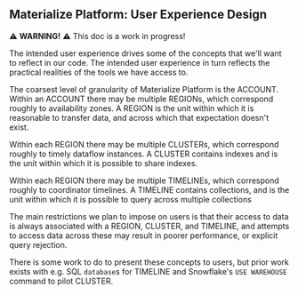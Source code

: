 ## Materialize Platform: User Experience Design

⚠️ **WARNING!** ⚠️ This doc is a work in progress!

The intended user experience drives some of the concepts that we'll want to reflect in our code.
The intended user experience in turn reflects the practical realities of the tools we have access to.

The coarsest level of granularity of Materialize Platform is the ACCOUNT.
Within an ACCOUNT there may be multiple REGIONs, which correspond roughly to availability zones.
A REGION is the unit within which it is reasonable to transfer data, and across which that expectation doesn't exist.

Within each REGION there may be multiple CLUSTERs, which correspond roughly to timely dataflow instances.
A CLUSTER contains indexes and is the unit within which it is possible to share indexes.

Within each REGION there may be multiple TIMELINEs, which correspond roughly to coordinator timelines.
A TIMELINE contains collections, and is the unit within which it is possible to query across multiple collections

The main restrictions we plan to impose on users is that their access to data is always associated with a REGION, CLUSTER, and TIMELINE, and attempts to access data across these may result in poorer performance, or explicit query rejection.

There is some work to do to present these concepts to users, but prior work exists with e.g. SQL `database`s for TIMELINE and Snowflake's `USE WAREHOUSE` command to pilot CLUSTER.
